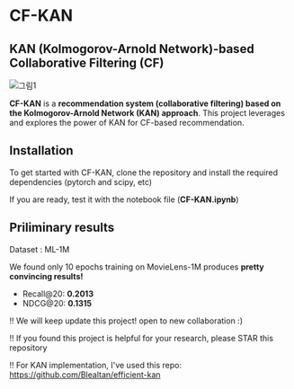 # CF-KAN

## KAN (Kolmogorov-Arnold Network)-based Collaborative Filtering (CF)

![그림1](https://github.com/jindeok/CF-KAN/assets/35905280/a9b4ca1d-07e4-497b-9ec1-57454475f431)

**CF-KAN** is a **recommendation system (collaborative filtering) based on the Kolmogorov-Arnold Network (KAN) approach**. This project leverages and explores the power of KAN for CF-based recommendation.


## Installation
To get started with CF-KAN, clone the repository and install the required dependencies (pytorch and scipy, etc)

If you are ready, test it with the notebook file (**CF-KAN.ipynb**)


## Priliminary results

Dataset : ML-1M

We found only 10 epochs training on MovieLens-1M produces **pretty convincing results!**
- Recall@20: **0.2013**
- NDCG@20: **0.1315**


!! We will keep update this project! open to new collaboration :)

!! If you found this project is helpful for your research, please STAR this repository

!! For KAN implementation, I've used this repo: https://github.com/Blealtan/efficient-kan
